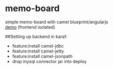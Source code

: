 # memo-board
simple memo-board with camel blueprint/angularjs  
[demo](http://www.lindqvist.kim/memo-app/#/) (frontend isolated)

##Setting up backend in karaf:

* feature:install camel-jdbc
* feature:install camel-jetty
* feature:install camel-jsonpath
* drop mysql connector jar into deploy
